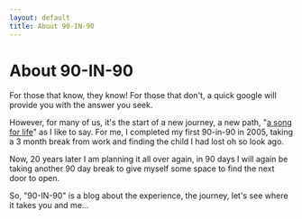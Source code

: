```yaml
---
layout: default
title: About 90-IN-90
---
```


<div class="post">
<h1 class="pageTitle">About 90-IN-90</h1>
<p class="intro"><span class="dropcap">F</span>or those that know, they know! For those that don't, a quick google will provide you with the answer you seek.</p>
<p>However, for many of us, it's the start of a new journey, a new path, "<a href="https://www.azlyrics.com/lyrics/rodneycrowell/songforthelife.html" target="_blank">a song for life</a>" as I like to say. For me, I completed my first 90-in-90 in 2005, taking a 3 month break from work and finding the child I had lost oh so look ago.</p>
<p>Now, 20 years later I am planning it all over again, in 90 days I will again be taking another 90 day break to give myself some space to find the next door to open.</p>
<p>So, "90-IN-90" is a blog about the experience, the journey, let's see where it takes you and me...</p>
</div>
